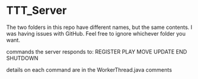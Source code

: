 TTT_Server
==========
The two folders in this repo have different names, but the same contents. I was having issues with GitHub.
Feel free to ignore whichever folder you want.

commands the server responds to:
REGISTER
PLAY
MOVE
UPDATE
END
SHUTDOWN

details on each command are in the WorkerThread.java comments
